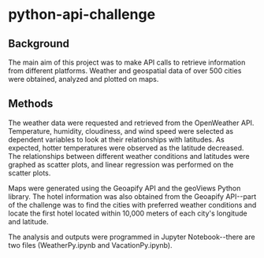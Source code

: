 # python-api-challenge

## Background
The main aim of this project was to make API calls to retrieve information from different platforms. Weather and geospatial data of over 500 cities were obtained, analyzed and plotted on maps.

## Methods
The weather data were requested and retrieved from the OpenWeather API. Temperature, humidity, cloudiness, and wind speed were selected as dependent variables to look at their relationships with latitudes. As expected, hotter temperatures were observed as the latitude decreased. The relationships between different weather conditions and latitudes were graphed as scatter plots, and linear regression was performed on the scatter plots. 

Maps were generated using the Geoapify API and the geoViews Python library. The hotel information was also obtained from the Geoapify API--part of the challenge was to find the cities with preferred weather conditions and locate the first hotel located within 10,000 meters of each city's longitude and latitude.

The analysis and outputs were programmed in Jupyter Notebook--there are two files (WeatherPy.ipynb and VacationPy.ipynb).
